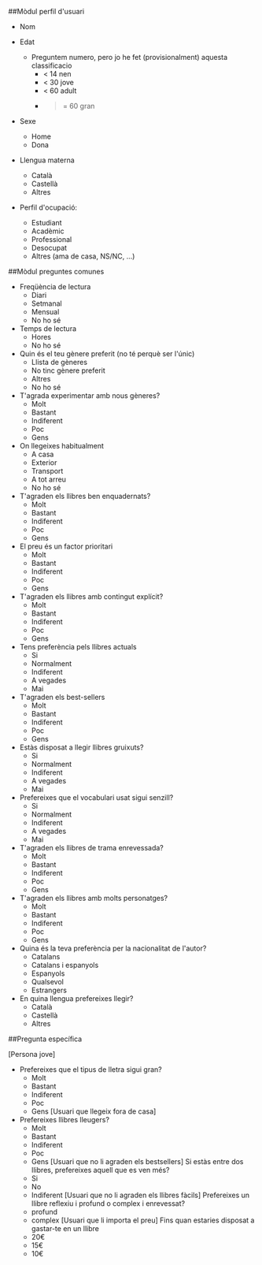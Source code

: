 ##Mòdul perfil d'usuari
- Nom
- Edat
  - Preguntem numero, pero jo he fet (provisionalment) aquesta classificacio
    - < 14 nen
    - < 30 jove
    - < 60 adult
    - >= 60 gran
- Sexe
  - Home
  - Dona
- Llengua materna
  - Català
  - Castellà
  - Altres
  
- Perfil d'ocupació:
  - Estudiant
  - Acadèmic
  - Professional
  - Desocupat
  - Altres (ama de casa, NS/NC, ...)

##Mòdul preguntes comunes

- Freqüència de lectura
  - Diari
  - Setmanal
  - Mensual
  - No ho sé
- Temps de lectura
  - Hores
  - No ho sé
- Quin és el teu gènere preferit (no té perquè ser l'únic)
  - Llista de gèneres
  - No tinc gènere preferit
  - Altres
  - No ho sé
- T'agrada experimentar amb nous gèneres?
  - Molt
  - Bastant
  - Indiferent
  - Poc
  - Gens
- On llegeixes habitualment
  - A casa
  - Exterior  
  - Transport
  - A tot arreu
  - No ho sé
- T'agraden els llibres ben enquadernats?
  - Molt
  - Bastant
  - Indiferent
  - Poc
  - Gens
- El preu és un factor prioritari
  - Molt
  - Bastant
  - Indiferent
  - Poc
  - Gens
- T'agraden els llibres amb contingut explícit?
  - Molt
  - Bastant
  - Indiferent
  - Poc
  - Gens  
- Tens preferència pels llibres actuals
  - Si
  - Normalment
  - Indiferent
  - A vegades
  - Mai
- T'agraden els best-sellers
  - Molt
  - Bastant
  - Indiferent
  - Poc
  - Gens
- Estàs disposat a llegir llibres gruixuts?
  - Si
  - Normalment
  - Indiferent
  - A vegades
  - Mai
- Prefereixes que el vocabulari usat sigui senzill?
  - Si
  - Normalment
  - Indiferent
  - A vegades
  - Mai  
- T'agraden els llibres de trama enrevessada?
  - Molt
  - Bastant
  - Indiferent
  - Poc
  - Gens
- T'agraden els llibres amb molts personatges?
  - Molt
  - Bastant
  - Indiferent
  - Poc
  - Gens
- Quina és la teva preferència per la nacionalitat de l'autor?
  - Catalans
  - Catalans i espanyols
  - Espanyols
  - Qualsevol
  - Estrangers
- En quina llengua prefereixes llegir?
  - Català
  - Castellà
  - Altres

  
##Pregunta específica

[Persona jove]
- Prefereixes que el tipus de lletra sigui gran?
  - Molt
  - Bastant
  - Indiferent
  - Poc
  - Gens
[Usuari que llegeix fora de casa]
- Prefereixes llibres lleugers?
  - Molt
  - Bastant
  - Indiferent
  - Poc
  - Gens
[Usuari que no li agraden els bestsellers]
Si estàs entre dos llibres, prefereixes aquell que es ven més?
  - Si
  - No
  - Indiferent
[Usuari que no li agraden els llibres fàcils]
Prefereixes un llibre reflexiu i profund o complex i enrevessat?
  - profund
  - complex
[Usuari que li importa el preu]
Fins quan estaries disposat a gastar-te en un llibre
  - 20€
  - 15€
  - 10€